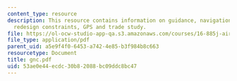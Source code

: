 ```yaml
---
content_type: resource
description: This resource contains information on guidance, navigation, control,
  redesign constraints, GPS and trade study.
file: https://ol-ocw-studio-app-qa.s3.amazonaws.com/courses/16-885j-aircraft-systems-engineering-fall-2005/53ae0e44ecdc30b82088bc09ddc8bc47_gnc.pdf
file_type: application/pdf
parent_uid: a5e9f4f0-6453-a742-4e85-b3f984b8c663
resourcetype: Document
title: gnc.pdf
uid: 53ae0e44-ecdc-30b8-2088-bc09ddc8bc47
---
```

